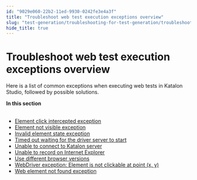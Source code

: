 ```yaml
---
id: "9029e060-22b2-11ed-9930-0242fe3e4a3f"
title: "Troubleshoot web test execution exceptions overview"
slug: "test-generation/troubleshooting-for-test-generation/troubleshoot-web-automated-testing/troubleshoot-web-test-execution-exceptions-overview"
hide_title: true
---
```


# <a id="concept-1346" class="anchor_top_offset"/><a id="ariaid-title1" class="anchor_top_offset"/>Troubleshoot web test execution exceptions overview

<p xmlns="http://www.w3.org/1999/xhtml" className="p">Here  is a list of common exceptions when executing web tests in <span className="ph">Katalon Studio</span>, followed by possible solutions.</p> 
<nav xmlns="http://www.w3.org/1999/xhtml" role="navigation" className="related-links"><div className="linklist"><strong>In this section</strong><br /><br /><ul className="linklist"><li className="linklist"><a className="link" href="/test-generation/troubleshooting-for-test-generation/troubleshoot-web-automated-testing/element-click-intercepted-exception">Element click intercepted exception</a></li><li className="linklist"><a className="link" href="/test-generation/troubleshooting-for-test-generation/troubleshoot-web-automated-testing/element-not-visible-exception">Element not visible exception</a></li><li className="linklist"><a className="link" href="/test-generation/troubleshooting-for-test-generation/troubleshoot-web-automated-testing/invalid-element-state-exception">Invalid element state exception</a></li><li className="linklist"><a className="link" href="/test-generation/troubleshooting-for-test-generation/troubleshoot-web-automated-testing/timed-out-waiting-for-the-driver-server-to-start">Timed out waiting for the driver server to start</a></li><li className="linklist"><a className="link" href="/test-generation/troubleshooting-for-test-generation/troubleshoot-web-automated-testing/unable-to-connect-to-katalon-server">Unable to connect to Katalon server</a></li><li className="linklist"><a className="link" href="/test-generation/troubleshooting-for-test-generation/troubleshoot-web-automated-testing/unable-to-record-on-internet-explorer">Unable to record on Internet Explorer</a></li><li className="linklist"><a className="link" href="/test-generation/troubleshooting-for-test-generation/troubleshoot-web-automated-testing/use-different-browser-versions">Use different browser versions</a></li><li className="linklist"><a className="link" href="/test-generation/troubleshooting-for-test-generation/troubleshoot-web-automated-testing/webdriver-exception-element-is-not-clickable-at-point-x-y">WebDriver exception: Element is not clickable at point (x, y)</a></li><li className="linklist"><a className="link" href="/test-generation/troubleshooting-for-test-generation/troubleshoot-web-automated-testing/web-element-not-found-exception">Web element not found exception</a></li></ul></div></nav> 
